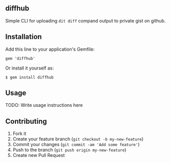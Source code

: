 ## diffhub

Simple CLI for uploading `dit diff` compand output to private gist on github.

## Installation

Add this line to your application's Gemfile:

    gem 'diffhub'

Or install it yourself as:

    $ gem install diffhub

## Usage

TODO: Write usage instructions here

## Contributing

1. Fork it
2. Create your feature branch (`git checkout -b my-new-feature`)
3. Commit your changes (`git commit -am 'Add some feature'`)
4. Push to the branch (`git push origin my-new-feature`)
5. Create new Pull Request

